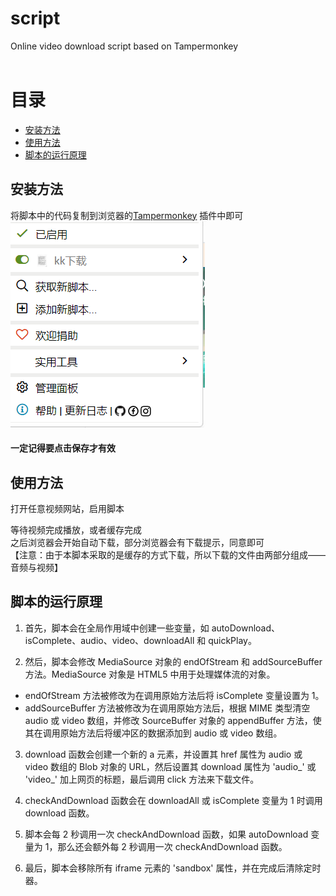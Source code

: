 # script
Online video download script based on Tampermonkey</br>
</br>

# 目录

- [安装方法](#安装方法)
- [使用方法](#使用方法)
- [脚本的运行原理](#脚本的运行原理)

## 安装方法
将脚本中的代码复制到浏览器的[Tampermonkey](https://www.tampermonkey.net/)
插件中即可</br>
![Alt Text](https://github.com/aefASAA/Online-video-download-script/blob/main/x5.png)</br>
<h4>一定记得要点击保存才有效<h4>

## 使用方法
打开任意视频网站，启用脚本</br>

等待视频完成播放，或者缓存完成</br>
之后浏览器会开始自动下载，部分浏览器会有下载提示，同意即可</br>
【注意：由于本脚本采取的是缓存的方式下载，所以下载的文件由两部分组成——音频与视频】</br>
## 脚本的运行原理
1. 首先，脚本会在全局作用域中创建一些变量，如 autoDownload、isComplete、audio、video、downloadAll 和 quickPlay。

2. 然后，脚本会修改 MediaSource 对象的 endOfStream 和 addSourceBuffer 方法。MediaSource 对象是 HTML5 中用于处理媒体流的对象。

- endOfStream 方法被修改为在调用原始方法后将 isComplete 变量设置为 1。
- addSourceBuffer 方法被修改为在调用原始方法后，根据 MIME 类型清空 audio 或 video 数组，并修改 SourceBuffer 对象的 appendBuffer 方法，使其在调用原始方法后将缓冲区的数据添加到 audio 或 video 数组。

3. download 函数会创建一个新的 a 元素，并设置其 href 属性为 audio 或 video 数组的 Blob 对象的 URL，然后设置其 download 属性为 'audio_' 或 'video_' 加上网页的标题，最后调用 click 方法来下载文件。

4. checkAndDownload 函数会在 downloadAll 或 isComplete 变量为 1 时调用 download 函数。

5. 脚本会每 2 秒调用一次 checkAndDownload 函数，如果 autoDownload 变量为 1，那么还会额外每 2 秒调用一次 checkAndDownload 函数。

6. 最后，脚本会移除所有 iframe 元素的 'sandbox' 属性，并在完成后清除定时器。
